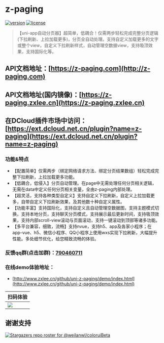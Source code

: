 # z-paging

[![version](https://img.shields.io/badge/version-2.2.4-blue)](https://github.com/SmileZXLee/uni-z-paging)
[![license](https://img.shields.io/github/license/SmileZXLee/uni-z-paging)](https://en.wikipedia.org/wiki/MIT_License)

> 【uni-app自动分页器】超简单，低耦合！仅需两步轻松完成完整分页逻辑(下拉刷新、上拉加载更多)，分页全自动处理。支持自定义加载更多的文字或整个view，自定义下拉刷新样式，自动管理空数据view，支持吸顶效果，支持国际化等。

## API文档地址：[https://z-paging.com](http://z-paging.com)
## API文档地址(国内镜像)：[https://z-paging.zxlee.cn](https://z-paging.zxlee.cn) 

## 在DCloud插件市场中访问：[https://ext.dcloud.net.cn/plugin?name=z-paging](https://ext.dcloud.net.cn/plugin?name=z-paging)

### 功能&特点

* 【配置简单】仅需两步（绑定网络请求方法、绑定分页结果数组）轻松完成完整下拉刷新，上拉加载更多功能。
* 【低耦合，低侵入】分页自动管理。在page中无需处理任何分页相关逻辑，无需在data中定义任何分页相关变量，全由z-paging内部处理。
* 【超灵活，支持各种类型自定义】支持自定义下拉刷新，自定义上拉加载更多，自带自定义下拉刷新效果，及其他数十种自定义属性。
* 【功能丰富】支持国际化，支持自定义且自动管理空数据图，支持主题模式切换，支持本地分页，支持聊天分页模式，支持展示最后更新时间，支持吸顶效果，支持内部scroll-view滚动与页面滚动，支持一键滚动到顶部等诸多功能。
* 【多平台兼容，细致，流畅】支持nvue，支持h5、app及各家小程序；在app-vue、h5、微信小程序、QQ小程序上使用wxs实现下拉刷新，大幅提升性能。多处细节优化，给您精致流畅的体验。


### 反馈qq群(点击加群)：[790460711](https://jq.qq.com/?_wv=1027&k=vU2fKZZH)

### 在线demo体验地址：

* [http://www.zxlee.cn/github/uni-z-paging/demo/index.html](http://www.zxlee.cn/github/uni-z-paging/demo/index.html)

| 扫码体验                                                     |
| ------------------------------------------------------------ |
| ![](http://www.zxlee.cn/github/uni-z-paging/z-paging-demo.png) |

## 谢谢支持

[![Stargazers repo roster for @weilanwl/coloruiBeta](https://reporoster.com/stars/SmileZXLee/uni-z-paging)](https://github.com/SmileZXLee/uni-z-paging/stargazers)

